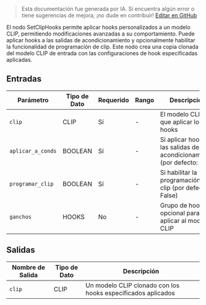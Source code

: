 > Esta documentación fue generada por IA. Si encuentra algún error o tiene sugerencias de mejora, ¡no dude en contribuir! [Editar en GitHub](https://github.com/Comfy-Org/embedded-docs/blob/main/comfyui_embedded_docs/docs/SetClipHooks/es.md)

El nodo SetClipHooks permite aplicar hooks personalizados a un modelo CLIP, permitiendo modificaciones avanzadas a su comportamiento. Puede aplicar hooks a las salidas de acondicionamiento y opcionalmente habilitar la funcionalidad de programación de clip. Este nodo crea una copia clonada del modelo CLIP de entrada con las configuraciones de hook especificadas aplicadas.

## Entradas

| Parámetro | Tipo de Dato | Requerido | Rango | Descripción |
|-----------|-----------|----------|-------|-------------|
| `clip` | CLIP | Sí | - | El modelo CLIP al que aplicar los hooks |
| `aplicar_a_conds` | BOOLEAN | Sí | - | Si aplicar hooks a las salidas de acondicionamiento (por defecto: True) |
| `programar_clip` | BOOLEAN | Sí | - | Si habilitar la programación de clip (por defecto: False) |
| `ganchos` | HOOKS | No | - | Grupo de hooks opcional para aplicar al modelo CLIP |

## Salidas

| Nombre de Salida | Tipo de Dato | Descripción |
|-------------|-----------|-------------|
| `clip` | CLIP | Un modelo CLIP clonado con los hooks especificados aplicados |
